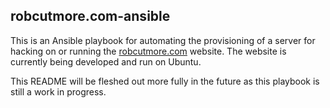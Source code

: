 robcutmore.com-ansible
----------------------

This is an Ansible playbook for automating the provisioning of a server for
hacking on or running the [robcutmore.com](http://www.robcutmore.com) website.
The website is currently being developed and run on Ubuntu.

This README will be fleshed out more fully in the future as this playbook is
still a work in progress.
